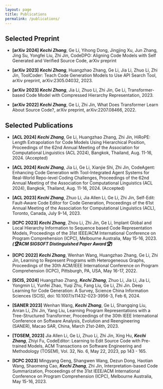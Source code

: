 ```yaml
---
layout: page
title: Publications
permalink: /publications/
---
```

## Selected Preprint

- **[arXiv 2024]** ***Kechi Zhang***, Ge Li, Yihong Dong, Jingjing Xu, Jun Zhang, Jing Su, Yongfei Liu, Zhi Jin, CodeDPO: Aligning Code Models with Self Generated and Verified Source Code, arXiv preprint

- **[arXiv 2023]** ***Kechi Zhang***, Huangzhao Zhang, Ge Li, Jia Li, Zhuo Li, Zhi Jin, ToolCoder: Teach Code Generation Models to Use API Search Tool, arXiv preprint, arXiv:2305.04032, 2023.

- **[arXiv 2023]** ***Kechi Zhang***, Jia Li, Zhuo Li, Zhi Jin, Ge Li, Transformer-based Code Model with Compressed Hierarchy Representation, 2023.

- **[arXiv 2022]** ***Kechi Zhang***, Ge Li, Zhi Jin, What Does Transformer Learn About Source Code?, arXiv preprint, arXiv:2207.08466, 2022.



## Selected Publications

- **[ACL 2024]** ***Kechi Zhang***, Ge Li, Huangzhao Zhang, Zhi Jin, HiRoPE: Length Extrapolation for Code Models Using Hierarchical Position, Proceedings of the 62nd Annual Meeting of the Association for Computational Linguistics (ACL 2024), Bangkok, Thailand, Aug. 11-16, 2024. (Accepted)

- **[ACL 2024]** ***Kechi Zhang***, Jia Li, Ge Li, Xianjie Shi, Zhi Jin, CodeAgent: Enhancing Code Generation with Tool-Integrated Agent Systems for Real-World Repo-level Coding Challenges, Proceedings of the 62nd Annual Meeting of the Association for Computational Linguistics (ACL 2024), Bangkok, Thailand, Aug. 11-16, 2024. (Accepted)

- **[ACL 2023]** ***Kechi Zhang***, Zhuo Li, Jia Allen Li, Ge Li, Zhi Jin, Self-Edit: Fault-Aware Code Editor for Code Generation, Proceedings of the 61st Annual Meeting of the Association for Computational Linguistics (ACL), Toronto, Canada, July 9-14, 2023.

- **[ICPC 2023]** ***Kechi Zhang***, Zhou Li, Zhi Jin, Ge Li, Implant Global and Local Hierarchy Information to Sequence based Code Representation Models, Proceedings of the 31st IEEE/ACM International Conference on Program Comprehension (ICPC), Melbourne Australia, May 15-16, 2023. ***(🏆ACM SIGSOFT Distinguished Paper Award🏆)***

- **[ICPC 2022]** ***Kechi Zhang***, Wenhan Wang, Huangzhao Zhang, Ge Li, Zhi Jin, Learning to Represent Programs with Heterogeneous Graphs, Proceedings of the 30th ACM/IEEE International Conference on Program Comprehension (ICPC), Pittsburgh, PA, USA, May 16-17, 2022.

- **[SCIS, 2024]** Huangzhao Zhang, ***Kechi Zhang***, Zhuo Li, Jia Li, Jia Li, Yongmin Li, Yunfei Zhao, Yuqi Zhu, Fang Liu, Ge Li, Zhi Jin. Deep Learning for Code Generation: A Survey, Science China Information Sciences (SCIS), doi: 10.1007/s11432-023-3956-3, Feb 6, 2024.

- **[SANER 2023]** Wenhan Wang, ***Kechi Zhang***, Ge Li, Shangqing Liu, Anran Li, Zhi Jin, Yang Liu, Learning Program Representations with a Tree-Structured Transformer, Proceedings of the 30th IEEE International Conference on Software Analysis, Evolution and Reengineering (SANER), Macao SAR, China, March 21st-24th, 2023.

- **[TOSEM, 2023]** Jia Allen Li, Ge Li, Zhuo Li, Zhi Jin, Xing Hu, ***Kechi Zhang***, Zhiyi Fu, CodeEditor: Learning to Edit Source Code with Pre-trained Models, ACM Transactions on Software Engineering and Methodology (TOSEM), Vol. 32, No. 6, May 22, 2023, pp 143 - 165.

- **[ICPC 2023]** Mingyang Geng, Shangwen Wang, Dezun Dong, Haotian Wang, Shaomeng Cao, ***Kechi Zhang***, Zhi Jin, Interpretation-based Code Summarization, Proceedings of the 31st IEEE/ACM International Conference on Program Comprehension (ICPC), Melbourne Australia, May 15-16, 2023.
